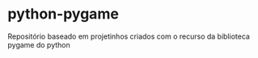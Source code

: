 # python-pygame
Repositório baseado em projetinhos criados com o recurso da biblioteca pygame do python
